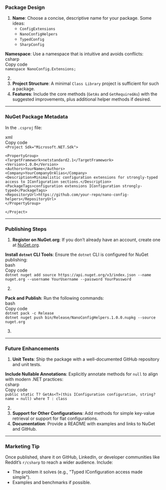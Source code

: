 ### **Package Design**

1. **Name**: Choose a concise, descriptive name for your package. Some ideas:  
   * `ConfigExtensions`  
   * `NanoConfigHelpers`  
   * `TypedConfig`  
   * `SharpConfig`

**Namespace**: Use a namespace that is intuitive and avoids conflicts:  
csharp  
Copy code  
`namespace NanoConfig.Extensions;`

2.   
3. **Project Structure**: A minimal `Class Library` project is sufficient for such a package.  
4. **Features**: Include the core methods (`GetAs` and `GetRequiredAs`) with the suggested improvements, plus additional helper methods if desired.

---

### **NuGet Package Metadata**

In the `.csproj` file:

xml  
Copy code  
`<Project Sdk="Microsoft.NET.Sdk">`

  `<PropertyGroup>`  
    `<TargetFramework>netstandard2.1</TargetFramework>`  
    `<Version>1.0.0</Version>`  
    `<Authors>YourName</Authors>`  
    `<Company>YourCompanyOrAlias</Company>`  
    `<Description>Minimalistic configuration extensions for strongly-typed access to IConfiguration sections.</Description>`  
    `<PackageTags>configuration extensions IConfiguration strongly-typed</PackageTags>`  
    `<RepositoryUrl>https://github.com/your-repo/nano-config-helpers</RepositoryUrl>`  
  `</PropertyGroup>`

`</Project>`

---

### **Publishing Steps**

1. **Register on NuGet.org**: If you don’t already have an account, create one at [NuGet.org](https://www.nuget.org/).

**Install `dotnet` CLI Tools**: Ensure the `dotnet` CLI is configured for NuGet publishing:  
bash  
Copy code  
`dotnet nuget add source https://api.nuget.org/v3/index.json --name nuget.org --username YourUsername --password YourPassword`

2. 

**Pack and Publish**: Run the following commands:  
bash  
Copy code  
`dotnet pack -c Release`  
`dotnet nuget push bin/Release/NanoConfigHelpers.1.0.0.nupkg --source nuget.org`

3. 

---

### **Future Enhancements**

1. **Unit Tests**: Ship the package with a well-documented GitHub repository and unit tests.

**Include Nullable Annotations**: Explicitly annotate methods for `null` to align with modern .NET practices:  
csharp  
Copy code  
`public static T? GetAs<T>(this IConfiguration configuration, string? name = null) where T : class`

2.   
3. **Support for Other Configurations**: Add methods for simple key-value retrieval or support for flat configurations.  
4. **Documentation**: Provide a README with examples and links to NuGet and GitHub.

---

### **Marketing Tip**

Once published, share it on GitHub, LinkedIn, or developer communities like Reddit’s `r/csharp` to reach a wider audience. Include:

* The problem it solves (e.g., "Typed IConfiguration access made simple").  
* Examples and benchmarks if possible.

